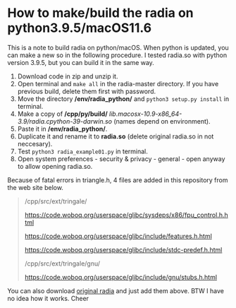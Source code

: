 # How to make/build the radia on python3.9.5/macOS11.6

This is a note to build radia on python/macOS. When python is updated, you can make a new so in the following procedure. I tested radia.so with python version 3.9.5, but you can build it in the same way.

1. Download code in zip and unzip it.
1. Open terminal and `make all` in the radia-master directory. If you have previous build, delete them first with password.
1. Move the directory **/env/radia_python/** and `python3 setup.py install` in terminal.
1. Make a copy of **/cpp/py/build/** *lib.macosx-10.9-x86_64-3.9/radia.cpython-39-darwin.so* (names depend on environment).
1. Paste it in **/env/radia_python/**.
1. Duplicate it and rename it to **radia.so** (delete original radia.so in not neccesary).
1. Test `python3 radia_example01.py` in terminal.
1. Open system preferences - security & privacy - general - open anyway to allow opening radia.so.

Because of fatal errors in triangle.h, 4 files are added in this repository from the web site below.

> /cpp/src/ext/tringale/
> 
> https://code.woboq.org/userspace/glibc/sysdeps/x86/fpu_control.h.html
> 
> https://code.woboq.org/userspace/glibc/include/features.h.html
> 
> https://code.woboq.org/userspace/glibc/include/stdc-predef.h.html
> 
> /cpp/src/ext/tringale/gnu/
> 
> https://code.woboq.org/userspace/glibc/include/gnu/stubs.h.html
>

You can also download [original radia](https://github.com/ochubar/Radia) and just add them above. BTW I have no idea how it works.
Cheer
